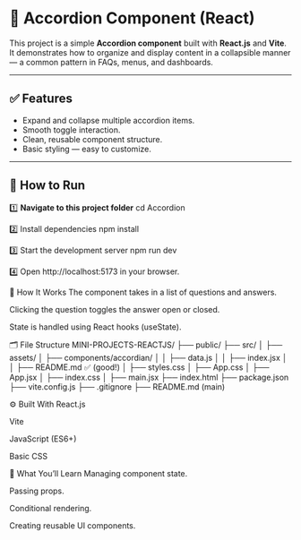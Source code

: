 # 📂 Accordion Component (React)

This project is a simple **Accordion component** built with **React.js** and **Vite**.  
It demonstrates how to organize and display content in a collapsible manner — a common pattern in FAQs, menus, and dashboards.

---

## ✅ Features

- Expand and collapse multiple accordion items.
- Smooth toggle interaction.
- Clean, reusable component structure.
- Basic styling — easy to customize.

---

## 📌 How to Run

1️⃣ **Navigate to this project folder**
cd Accordion

2️⃣ Install dependencies
npm install

3️⃣ Start the development server
npm run dev

4️⃣ Open http://localhost:5173 in your browser.

📜 How It Works
The component takes in a list of questions and answers.

Clicking the question toggles the answer open or closed.

State is handled using React hooks (useState).

🗂️ File Structure
MINI-PROJECTS-REACTJS/
 ├── public/
 ├── src/
 │   ├── assets/
 │   ├── components/accordian/
 │   │   ├── data.js
 │   │   ├── index.jsx
 │   │   ├── README.md  ✅ (good!)
 │   ├── styles.css
 │   ├── App.css
 │   ├── App.jsx
 │   ├── index.css
 │   ├── main.jsx
 ├── index.html
 ├── package.json
 ├── vite.config.js
 ├── .gitignore
 ├── README.md (main)


⚙️ Built With
React.js

Vite

JavaScript (ES6+)

Basic CSS

📌 What You’ll Learn
Managing component state.

Passing props.

Conditional rendering.

Creating reusable UI components.

